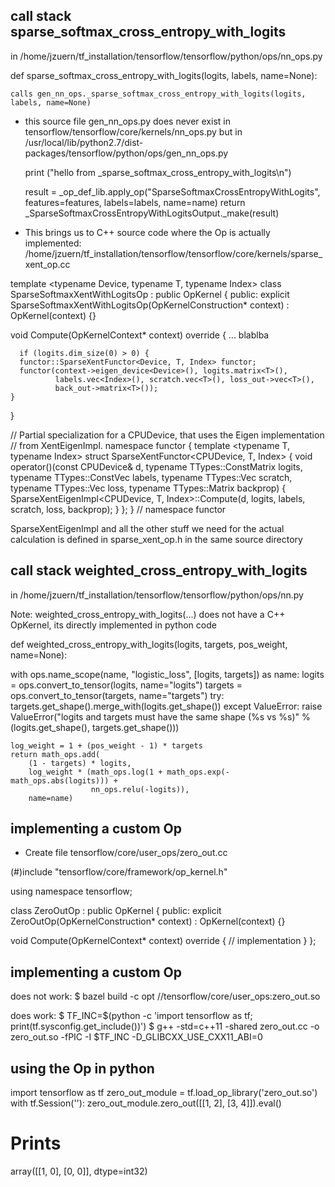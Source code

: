 ## call stack sparse_softmax_cross_entropy_with_logits


in /home/jzuern/tf_installation/tensorflow/tensorflow/python/ops/nn_ops.py 

  def sparse_softmax_cross_entropy_with_logits(logits, labels, name=None):
    
    calls gen_nn_ops._sparse_softmax_cross_entropy_with_logits(logits, labels, name=None)


- this source file gen_nn_ops.py does never exist in tensorflow/tensorflow/core/kernels/nn_ops.py but in
/usr/local/lib/python2.7/dist-packages/tensorflow/python/ops/gen_nn_ops.py

  print ("hello from _sparse_softmax_cross_entropy_with_logits\n")

  result = _op_def_lib.apply_op("SparseSoftmaxCrossEntropyWithLogits",
                                features=features, labels=labels, name=name)
  return _SparseSoftmaxCrossEntropyWithLogitsOutput._make(result)


- This brings us to C++ source code where the Op is actually implemented:
/home/jzuern/tf_installation/tensorflow/tensorflow/core/kernels/sparse_xent_op.cc

template <typename Device, typename T, typename Index>
class SparseSoftmaxXentWithLogitsOp : public OpKernel {
 public:
  explicit SparseSoftmaxXentWithLogitsOp(OpKernelConstruction* context)
      : OpKernel(context) {}

  void Compute(OpKernelContext* context) override {
  ... blablba


      if (logits.dim_size(0) > 0) {
      functor::SparseXentFunctor<Device, T, Index> functor;
      functor(context->eigen_device<Device>(), logits.matrix<T>(),
              labels.vec<Index>(), scratch.vec<T>(), loss_out->vec<T>(),
              back_out->matrix<T>());
    }
}

// Partial specialization for a CPUDevice, that uses the Eigen implementation
// from XentEigenImpl.
namespace functor {
template <typename T, typename Index>
struct SparseXentFunctor<CPUDevice, T, Index> {
  void operator()(const CPUDevice& d, typename TTypes<T>::ConstMatrix logits,
                  typename TTypes<Index>::ConstVec labels,
                  typename TTypes<T>::Vec scratch, typename TTypes<T>::Vec loss,
                  typename TTypes<T>::Matrix backprop) {
    SparseXentEigenImpl<CPUDevice, T, Index>::Compute(d, logits, labels,
                                                      scratch, loss, backprop);
  }
};
}  // namespace functor


SparseXentEigenImpl and all the other stuff we need for the actual calculation is defined in sparse_xent_op.h in the same source directory



## call stack weighted_cross_entropy_with_logits


in /home/jzuern/tf_installation/tensorflow/tensorflow/python/ops/nn.py 


Note: weighted_cross_entropy_with_logits(...) does not have a C++ OpKernel, its directly implemented in python code

def weighted_cross_entropy_with_logits(logits, targets, pos_weight, name=None):

with ops.name_scope(name, "logistic_loss", [logits, targets]) as name:
    logits = ops.convert_to_tensor(logits, name="logits")
    targets = ops.convert_to_tensor(targets, name="targets")
    try:
      targets.get_shape().merge_with(logits.get_shape())
    except ValueError:
      raise ValueError("logits and targets must have the same shape (%s vs %s)"
                       % (logits.get_shape(), targets.get_shape()))


    log_weight = 1 + (pos_weight - 1) * targets
    return math_ops.add(
        (1 - targets) * logits,
        log_weight * (math_ops.log(1 + math_ops.exp(-math_ops.abs(logits))) +
                      nn_ops.relu(-logits)),
        name=name)




## implementing a custom Op


- Create file tensorflow/core/user_ops/zero_out.cc


(#)include "tensorflow/core/framework/op_kernel.h"

using namespace tensorflow;

class ZeroOutOp : public OpKernel {
 public:
  explicit ZeroOutOp(OpKernelConstruction* context) : OpKernel(context) {}

  void Compute(OpKernelContext* context) override {
     // implementation
  }
};





## implementing a custom Op


does not work:
$ bazel build -c opt //tensorflow/core/user_ops:zero_out.so

does work:
$ TF_INC=$(python -c 'import tensorflow as tf; print(tf.sysconfig.get_include())')
$ g++ -std=c++11 -shared zero_out.cc -o zero_out.so -fPIC -I $TF_INC -D_GLIBCXX_USE_CXX11_ABI=0


## using the Op in python

import tensorflow as tf
zero_out_module = tf.load_op_library('zero_out.so')
with tf.Session(''):
  zero_out_module.zero_out([[1, 2], [3, 4]]).eval()

# Prints
array([[1, 0],
       [0, 0]], dtype=int32)






